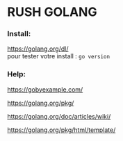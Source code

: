 # RUSH GOLANG

### Install:
https://golang.org/dl/ \
pour tester votre install : `go version` 

### Help:
https://gobyexample.com/

https://golang.org/pkg/

https://golang.org/doc/articles/wiki/

https://golang.org/pkg/html/template/
